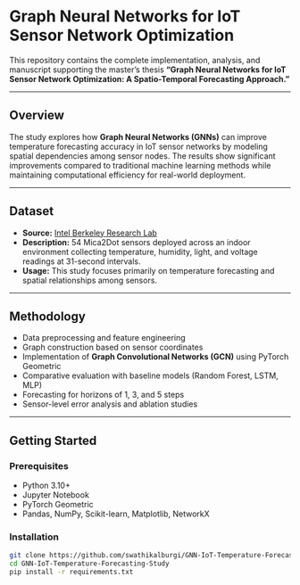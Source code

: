 # Graph Neural Networks for IoT Sensor Network Optimization

This repository contains the complete implementation, analysis, and manuscript supporting the master’s thesis **“Graph Neural Networks for IoT Sensor Network Optimization: A Spatio-Temporal Forecasting Approach.”**

---

## Overview
The study explores how **Graph Neural Networks (GNNs)** can improve temperature forecasting accuracy in IoT sensor networks by modeling spatial dependencies among sensor nodes. The results show significant improvements compared to traditional machine learning methods while maintaining computational efficiency for real-world deployment.

---

## Dataset
- **Source:** [Intel Berkeley Research Lab](https://www.kaggle.com/datasets/divyansh22/intel-berkeley-research-lab-sensor-data/data)  
- **Description:** 54 Mica2Dot sensors deployed across an indoor environment collecting temperature, humidity, light, and voltage readings at 31-second intervals.  
- **Usage:** This study focuses primarily on temperature forecasting and spatial relationships among sensors.

---

## Methodology
- Data preprocessing and feature engineering  
- Graph construction based on sensor coordinates  
- Implementation of **Graph Convolutional Networks (GCN)** using PyTorch Geometric  
- Comparative evaluation with baseline models (Random Forest, LSTM, MLP)  
- Forecasting for horizons of 1, 3, and 5 steps  
- Sensor-level error analysis and ablation studies

---

## Getting Started

### Prerequisites
- Python 3.10+
- Jupyter Notebook
- PyTorch Geometric
- Pandas, NumPy, Scikit-learn, Matplotlib, NetworkX

### Installation
```bash
git clone https://github.com/swathikalburgi/GNN-IoT-Temperature-Forecasting-Study.git
cd GNN-IoT-Temperature-Forecasting-Study
pip install -r requirements.txt

